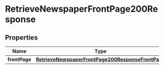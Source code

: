 
# RetrieveNewspaperFrontPage200Response

## Properties
| Name | Type | Description | Notes |
| ------------ | ------------- | ------------- | ------------- |
| **frontPage** | [**RetrieveNewspaperFrontPage200ResponseFrontPage**](RetrieveNewspaperFrontPage200ResponseFrontPage.md) |  |  [optional] |



